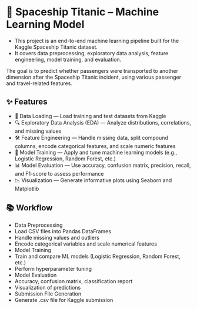 # 🚀 Spaceship Titanic – Machine Learning Model
- This project is an end-to-end machine learning pipeline built for the Kaggle Spaceship Titanic dataset.
- It covers data preprocessing, exploratory data analysis, feature engineering, model training, and evaluation.

The goal is to predict whether passengers were transported to another dimension after the Spaceship Titanic incident, using various passenger and travel-related features.

## ✨ Features
- 📂 Data Loading — Load training and test datasets from Kaggle
- 🔍 Exploratory Data Analysis (EDA) — Analyze distributions, correlations, and missing values
- 🛠 Feature Engineering — Handle missing data, split compound columns, encode categorical features, and scale numeric features
- 🤖 Model Training — Apply and tune machine learning models (e.g., Logistic Regression, Random Forest, etc.)
- 📊 Model Evaluation — Use accuracy, confusion matrix, precision, recall, and F1-score to assess performance
- 📉 Visualization — Generate informative plots using Seaborn and Matplotlib


## 📚 Workflow
- Data Preprocessing
- Load CSV files into Pandas DataFrames
- Handle missing values and outliers
- Encode categorical variables and scale numerical features
- Model Training
- Train and compare ML models (Logistic Regression, Random Forest, etc.)
- Perform hyperparameter tuning
- Model Evaluation
- Accuracy, confusion matrix, classification report
- Visualization of predictions
- Submission File Generation
- Generate .csv file for Kaggle submission
